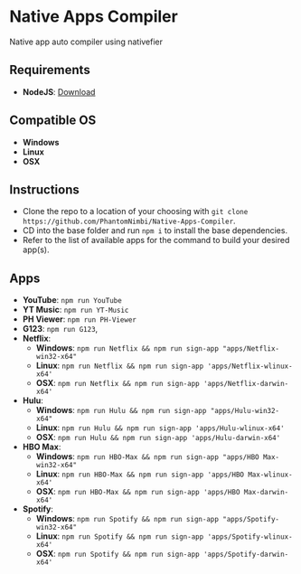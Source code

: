 # Native Apps Compiler
Native app auto compiler using nativefier

## Requirements

 * **NodeJS**: [Download][URL1]

## Compatible OS

 * **Windows**
 * **Linux**
 * **OSX**

## Instructions

 * Clone the repo to a location of your choosing with `git clone https://github.com/PhantomNimbi/Native-Apps-Compiler`.
 * CD into the base folder and run `npm i` to install the base dependencies.
 * Refer to the list of available apps for the command to build your desired app(s). 

## Apps

  * **YouTube**: `npm run YouTube`
  * **YT Music**: `npm run YT-Music`
  * **PH Viewer**: `npm run PH-Viewer`
  * **G123**: `npm run G123`,
  * **Netflix**: 
    * **Windows**: `npm run Netflix && npm run sign-app "apps/Netflix-win32-x64"`
    * **Linux**: `npm run Netflix && npm run sign-app 'apps/Netflix-wlinux-x64'`
    * **OSX**: `npm run Netflix && npm run sign-app 'apps/Netflix-darwin-x64'`
* **Hulu**: 
    * **Windows**: `npm run Hulu && npm run sign-app "apps/Hulu-win32-x64"`
    * **Linux**: `npm run Hulu && npm run sign-app 'apps/Hulu-wlinux-x64'`
    * **OSX**: `npm run Hulu && npm run sign-app 'apps/Hulu-darwin-x64'`
* **HBO Max**: 
    * **Windows**: `npm run HBO-Max && npm run sign-app "apps/HBO Max-win32-x64"`
    * **Linux**: `npm run HBO-Max && npm run sign-app 'apps/HBO Max-wlinux-x64'`
    * **OSX**: `npm run HBO-Max && npm run sign-app 'apps/HBO Max-darwin-x64'`
* **Spotify**: 
    * **Windows**: `npm run Spotify && npm run sign-app "apps/Spotify-win32-x64"`
    * **Linux**: `npm run Spotify && npm run sign-app 'apps/Spotify-wlinux-x64'`
    * **OSX**: `npm run Spotify && npm run sign-app 'apps/Spotify-darwin-x64'`

[URL1]: http://nodejs.org